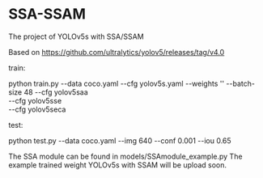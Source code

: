 # SSA-SSAM
The project of YOLOv5s with SSA/SSAM 

Based on 
https://github.com/ultralytics/yolov5/releases/tag/v4.0

train: 

python train.py --data coco.yaml --cfg yolov5s.yaml --weights '' --batch-size 48
                                   --cfg yolov5saa                               
                                   --cfg yolov5sse                                
                                   --cfg yolov5seca    

test:  

python test.py --data coco.yaml --img 640 --conf 0.001 --iou 0.65

The SSA module can be found in models/SSAmodule_example.py
The example trained weight YOLOv5s with SSAM will be upload soon.
